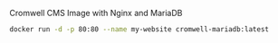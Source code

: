 Cromwell CMS Image with Nginx and MariaDB
 
```sh
docker run -d -p 80:80 --name my-website cromwell-mariadb:latest
```